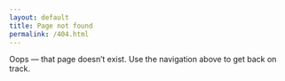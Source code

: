 ```yaml
---
layout: default
title: Page not found
permalink: /404.html
---
```


Oops — that page doesn’t exist. Use the navigation above to get back on track.
